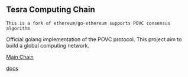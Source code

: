 ## Tesra Computing Chain

```
This is a fork of ethereum/go-ethereum supports POVC consensus algorithm
```

Official golang implementation of the POVC protocol. This project aim to build a global computing network.

[Main Chain](https://github.com/TesraSupernet/Tesra)

[docs](https://github.com/ethereum/go-ethereum)
